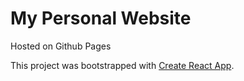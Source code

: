 # My Personal Website 

Hosted on Github Pages

This project was bootstrapped with [Create React App](https://github.com/facebookincubator/create-react-app).
